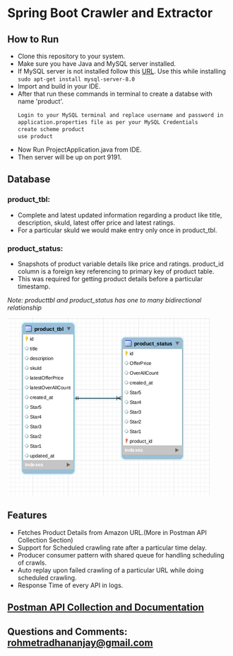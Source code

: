 # Spring Boot Crawler and Extractor

## How to Run
- Clone this repository to your system.
- Make sure you have Java and MySQL server installed.
- If MySQL server is not installed follow this [URL]. Use this while installing ```sudo apt-get install mysql-server-8.0```
- Import  and build in your IDE.
- After that run these commands in terminal to create a databse with name 'product'.
    ```
    Login to your MySQL terminal and replace username and password in application.properties file as per your MySQL Credentials
    create scheme product
    use product
    ```
- Now Run ProjectApplication.java from IDE.
- Then server will be up on port 9191.
## Database
### product_tbl:
- Complete and latest updated information regarding a product like title, description, skuId, latest offer price and latest ratings.
- For a particular skuId we would make entry only once in product_tbl. 
### product_status: 
- Snapshots of product variable details like price and ratings. product_id column is a foreign key referencing to primary key of product table.
-  This was required for getting product details before a particular timestamp.

_Note: producttbl and product_status has one to many bidirectional relationship_

![GitHub Logo](https://github.com/Real-dev-byte/Crawler-Extractor/blob/8da5efdb0f96e92a0b887dd9d5a2d263b656b009/DatabaseScheme.png
)
## Features
- Fetches Product Details from Amazon URL.(More in Postman API Collection Section)
- Support for Scheduled crawling rate after a particular time delay.
- Producer consumer pattern with shared queue for handling scheduling of crawls.
- Auto replay upon failed crawling of a particular URL while doing scheduled crawling.
- Response Time of every API in logs.
## [Postman API Collection and Documentation]
    
   [Postman API Collection and Documentation]: <https://documenter.getpostman.com/view/14468833/TzRRE96p>
   [URL]: <https://docs.rackspace.com/support/how-to/install-mysql-server-on-the-ubuntu-operating-system/>
## Questions and Comments: rohmetradhananjay@gmail.com   
